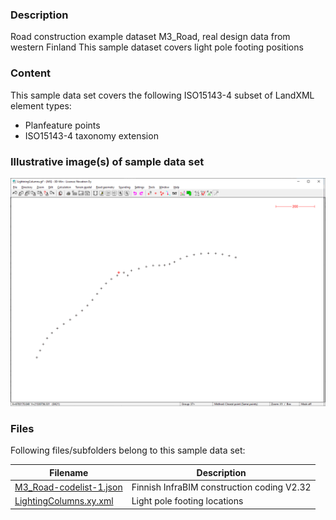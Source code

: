 
### Description

Road construction example dataset M3_Road, real design data from western Finland
This sample dataset covers light pole footing positions

### Content

This sample data set covers the following ISO15143-4 subset of LandXML element types:
- Planfeature points
- ISO15143-4 taxonomy extension


### Illustrative image(s) of sample data set

![Image-1](image-1.png)



### Files

Following files/subfolders belong to this sample data set:

| Filename                          | Description                               |
|-----------------------------------|-------------------------------------------|
|[M3_Road-codelist-1.json](../M3_Road-codelist-1.json)|Finnish InfraBIM construction coding V2.32|
|[LightingColumns.xy.xml](LightingColumns.xy.xml)|Light pole footing locations|

